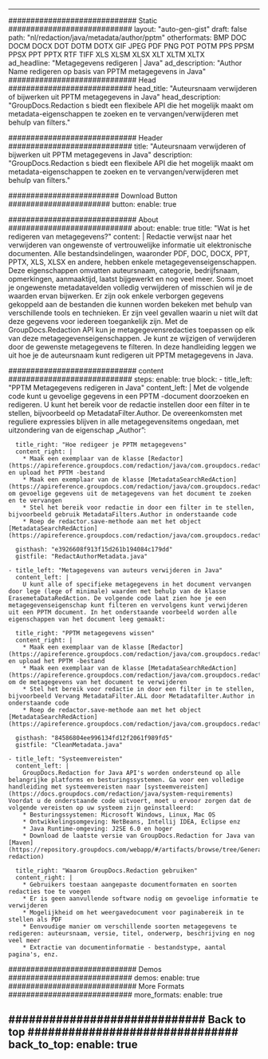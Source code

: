 
---
############################# Static ############################
layout: "auto-gen-gist" 
draft: false
path: "nl/redaction/java/metadata/author/pptm"
otherformats: BMP DOC DOCM DOCX DOT DOTM DOTX GIF JPEG PDF PNG POT POTM PPS PPSM PPSX PPT PPTX RTF TIFF XLS XLSM XLSX XLT XLTM XLTX  
ad_headline: "Metagegevens redigeren | Java"
ad_description: "Author Name redigeren op basis van PPTM metagegevens in Java"
############################# Head ############################
head_title: "Auteursnaam verwijderen of bijwerken uit PPTM metagegevens in Java"
head_description: "GroupDocs.Redaction s biedt een flexibele API die het mogelijk maakt om metadata-eigenschappen te zoeken en te vervangen/verwijderen met behulp van filters."

############################# Header ############################
title: "Auteursnaam verwijderen of bijwerken uit PPTM metagegevens in Java"
description: "GroupDocs.Redaction s biedt een flexibele API die het mogelijk maakt om metadata-eigenschappen te zoeken en te vervangen/verwijderen met behulp van filters."

######################### Download Button #######################
button:
    enable: true

############################# About ############################
about:
    enable: true
    title: "Wat is het redigeren van metagegevens?"
    content: |
        Redactie verwijst naar het verwijderen van ongewenste of vertrouwelijke informatie uit elektronische documenten. Alle bestandsindelingen, waaronder PDF, DOC, DOCX, PPT, PPTX, XLS, XLSX en andere, hebben enkele metagegevenseigenschappen. Deze eigenschappen omvatten auteursnaam, categorie, bedrijfsnaam, opmerkingen, aanmaaktijd, laatst bijgewerkt en nog veel meer. Soms moet je ongewenste metadatavelden volledig verwijderen of misschien wil je de waarden ervan bijwerken. Er zijn ook enkele verborgen gegevens gekoppeld aan de bestanden die kunnen worden bekeken met behulp van verschillende tools en technieken. Er zijn veel gevallen waarin u niet wilt dat deze gegevens voor iedereen toegankelijk zijn. Met de GroupDocs.Redaction API kun je metagegevensredacties toepassen op elk van deze metagegevenseigenschappen. Je kunt ze wijzigen of verwijderen door de gewenste metagegevens te filteren. In deze handleiding leggen we uit hoe je de auteursnaam kunt redigeren uit PPTM metagegevens in Java.

############################# content ############################
steps:
    enable: true
    block:
    - title_left: "PPTM Metagegevens redigeren in Java"
      content_left: |
        Met de volgende code kunt u gevoelige gegevens in een PPTM -document doorzoeken en redigeren. U kunt het bereik voor de redactie instellen door een filter in te stellen, bijvoorbeeld op MetadataFilter.Author. De overeenkomsten met reguliere expressies blijven in alle metagegevensitems ongedaan, met uitzondering van de eigenschap „Author”: 

      title_right: "Hoe redigeer je PPTM metagegevens"
      content_right: |
        * Maak een exemplaar van de klasse [Redactor](https://apireference.groupdocs.com/redaction/java/com.groupdocs.redaction/Redactor) en upload het PPTM -bestand
        * Maak een exemplaar van de klasse [MetadataSearchRedAction](https://apireference.groupdocs.com/redaction/java/com.groupdocs.redaction.redactions/MetadataSearchRedaction) om gevoelige gegevens uit de metagegevens van het document te zoeken en te vervangen
        * Stel het bereik voor redactie in door een filter in te stellen, bijvoorbeeld gebruik MetadataFilters.Author in onderstaande code
        * Roep de redactor.save-methode aan met het object [MetadataSearchRedAction](https://apireference.groupdocs.com/redaction/java/com.groupdocs.redaction.redactions/MetadataSearchRedaction) 

      gisthash: "e3926608f913f15d261b194084c179dd"
      gistfile: "RedactAuthorMetadata.java"
      
    - title_left: "Metagegevens van auteurs verwijderen in Java"
      content_left: |
        U kunt alle of specifieke metagegevens in het document vervangen door lege (lege of minimale) waarden met behulp van de klasse ErasemetaDataRedAction. De volgende code laat zien hoe je een metagegevenseigenschap kunt filteren en vervolgens kunt verwijderen uit een PPTM document. In het onderstaande voorbeeld worden alle eigenschappen van het document leeg gemaakt: 
        
      title_right: "PPTM metagegevens wissen"
      content_right: |
        * Maak een exemplaar van de klasse [Redactor](https://apireference.groupdocs.com/redaction/java/com.groupdocs.redaction/Redactor) en upload het PPTM -bestand
        * Maak een exemplaar van de klasse [MetadataSearchRedAction](https://apireference.groupdocs.com/redaction/java/com.groupdocs.redaction.redactions/MetadataSearchRedaction) om de metagegevens van het document te verwijderen
        * Stel het bereik voor redactie in door een filter in te stellen, bijvoorbeeld Vervang MetadataFilter.ALL door Metadatafilter.Author in onderstaande code
        * Roep de redactor.save-methode aan met het object [MetadataSearchRedAction](https://apireference.groupdocs.com/redaction/java/com.groupdocs.redaction.redactions/MetadataSearchRedaction) 
        
      gisthash: "84586804ee996134fd12f2061f989fd5"
      gistfile: "CleanMetadata.java"

    - title_left: "Systeemvereisten"
      content_left: |
        GroupDocs.Redaction for Java API's worden ondersteund op alle belangrijke platforms en besturingssystemen. Ga voor een volledige handleiding met systeemvereisten naar [systeemvereisten](https://docs.groupdocs.com/redaction/java/system-requirements) Voordat u de onderstaande code uitvoert, moet u ervoor zorgen dat de volgende vereisten op uw systeem zijn geïnstalleerd:
        * Besturingssystemen: Microsoft Windows, Linux, Mac OS
        * Ontwikkelingsomgeving: NetBeans, Intellij IDEA, Eclipse enz
        * Java Runtime-omgeving: J2SE 6.0 en hoger
        * Download de laatste versie van GroupDocs.Redaction for Java van [Maven](https://repository.groupdocs.com/webapp/#/artifacts/browse/tree/General/repo/com/groupdocs/groupdocs-redaction)
        
      title_right: "Waarom GroupDocs.Redaction gebruiken"
      content_right: |
        * Gebruikers toestaan aangepaste documentformaten en soorten redacties toe te voegen
        * Er is geen aanvullende software nodig om gevoelige informatie te verwijderen
        * Mogelijkheid om het weergavedocument voor paginabereik in te stellen als PDF
        * Eenvoudige manier om verschillende soorten metagegevens te redigeren: auteursnaam, versie, titel, onderwerp, beschrijving en nog veel meer
        * Extractie van documentinformatie - bestandstype, aantal pagina's, enz.
        

############################# Demos ############################
demos:
    enable: true
############################# More Formats ############################
more_formats:
    enable: true

############################# Back to top ###############################
back_to_top:
    enable: true
---
